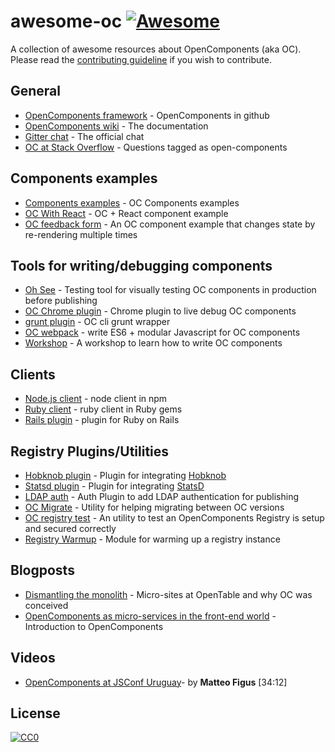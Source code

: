 awesome-oc [![Awesome](https://cdn.rawgit.com/sindresorhus/awesome/d7305f38d29fed78fa85652e3a63e154dd8e8829/media/badge.svg)](https://github.com/sindresorhus/awesome)
================

A collection of awesome resources about OpenComponents (aka OC). Please read the [contributing guideline](contributing.md) if you wish to contribute.

## General
* [OpenComponents framework](https://github.com/opentable/oc) - OpenComponents in github
* [OpenComponents wiki](https://github.com/opentable/oc/wiki) - The documentation
* [Gitter chat](https://gitter.im/opentable/oc) - The official chat
* [OC at Stack Overflow](http://stackoverflow.com/tags/open-components) - Questions tagged as open-components

## Components examples
* [Components examples](https://github.com/matteofigus/oc-components-examples) - OC Components examples
* [OC With React](https://github.com/mattiaerre/oc-with-react) - OC + React component example
* [OC feedback form](https://github.com/mattiaerre/oc-feedback-form) - An OC component example that changes state by re-rendering multiple times

## Tools for writing/debugging components
* [Oh See](https://github.com/opentable/oh-see) - Testing tool for visually testing OC components in production before publishing
* [OC Chrome plugin](https://github.com/opentable/oc-debug-extension) - Chrome plugin to live debug OC components
* [grunt plugin](https://github.com/opentable/grunt-oc) - OC cli grunt wrapper
* [OC webpack](https://github.com/antwhite/oc-webpack) - write ES6 + modular Javascript for OC components
* [Workshop](https://github.com/matteofigus/oc-workshop) - A workshop to learn how to write OC components

## Clients

* [Node.js client](https://www.npmjs.com/package/oc-client) - node client in npm
* [Ruby client](https://rubygems.org/gems/opencomponents) - ruby client in Ruby gems
* [Rails plugin](https://rubygems.org/gems/opencomponents-rails) - plugin for Ruby on Rails

## Registry Plugins/Utilities

* [Hobknob plugin](https://github.com/opentable/oc-hobknob) - Plugin for integrating [Hobknob](https://github.com/opentable/hobknob)
* [Statsd plugin](https://github.com/opentable/oc-statsd) - Plugin for integrating [StatsD](https://github.com/etsy/statsd)
* [LDAP auth](https://github.com/andyroyle/oc-auth-ldap) - Auth Plugin to add LDAP authentication for publishing
* [OC Migrate](https://github.com/matteofigus/oc-migrate) - Utility for helping migrating between OC versions
* [OC registry test](https://github.com/opentable/oc-registry-test) - An utility to test an OpenComponents Registry is setup and secured correctly
* [Registry Warmup](https://github.com/matteofigus/oc-warmup) - Module for warming up a registry instance

## Blogposts

* [Dismantling the monolith](http://tech.opentable.co.uk/blog/2015/02/09/dismantling-the-monolith-microsites-at-opentable/) - Micro-sites at OpenTable and why OC was conceived
* [OpenComponents as micro-services in the front-end world](http://tech.opentable.co.uk/blog/2016/04/27/opencomponents-microservices-in-the-front-end-world/) - Introduction to OpenComponents

## Videos

* [OpenComponents at JSConf Uruguay](https://www.youtube.com/watch?v=M4OXXRdCpyQ)- by **Matteo Figus** [34:12]

## License

[![CC0](http://i.creativecommons.org/p/zero/1.0/88x31.png)](http://creativecommons.org/publicdomain/zero/1.0/)
